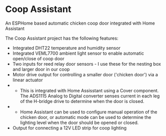 # Coop Assistant
An ESPHome based automatic chicken coop door integrated with Home Assistant

The Coop Assistant project has the following features:
* Integrated DHT22 temperature and humidity sensor
* Integrated VEML7700 ambient light sensor to enable automatic open/close of coop door
* Two inputs for reed relay door sensors - I use these for the nesting box and larger door in our coop
* Motor drive output for controlling a smaller door ('chicken door') via a linear actuator
* * This is integrated with Home Assisstant using a Cover component.  The ADS1115 Analog to Digital converter senses current in each leg of the H-bridge drive to determine when the door is closed.
* * Home Assistant can be used to configure manual operation of the chicken door, or automatic mode can be used to determine the lighting level when the door should be opened or closed.
* Output for connecting a 12V LED strip for coop lighting
